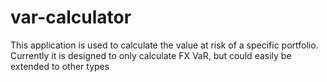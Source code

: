 # var-calculator
This application is used to calculate the value at risk of a specific portfolio. Currently it is designed to only calculate FX VaR, but could easily be extended to other types
